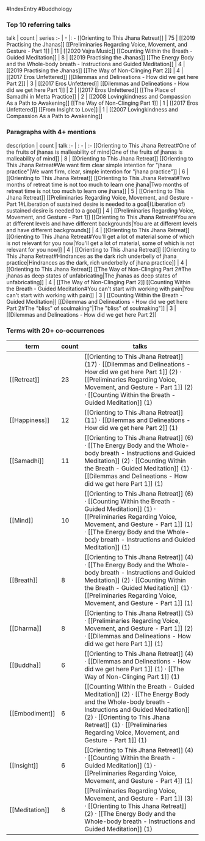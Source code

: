 #IndexEntry #Buddhology

### Top 10 referring talks
talk | count | series
:- | - |: -
[[Orienting to This Jhana Retreat]] | 75 | [[2019 Practising the Jhanas]]
[[Preliminaries Regarding Voice, Movement, and Gesture - Part 1]] | 11 | [[2020 Vajra Music]]
[[Counting Within the Breath - Guided Meditation]] | 8 | [[2019 Practising the Jhanas]]
[[The Energy Body and the Whole-body breath - Instructions and Guided Meditation]] | 4 | [[2019 Practising the Jhanas]]
[[The Way of Non-Clinging Part 2]] | 4 | [[2017 Eros Unfettered]]
[[Dilemmas and Delineations - How did we get here Part 2]] | 3 | [[2017 Eros Unfettered]]
[[Dilemmas and Delineations - How did we get here Part 1]] | 2 | [[2017 Eros Unfettered]]
[[The Place of Samadhi in Metta Practice]] | 2 | [[2008 Lovingkindness and Compassion As a Path to Awakening]]
[[The Way of Non-Clinging Part 1]] | 1 | [[2017 Eros Unfettered]]
[[From Insight to Love]] | 1 | [[2007 Lovingkindness and Compassion As a Path to Awakening]]

### Paragraphs with 4+ mentions
description | count | talk
:- | : - | :-
[[Orienting to This Jhana Retreat#One of the fruits of jhanas is malleability of mind\|One of the fruits of jhanas is malleability of mind]] | 8 | [[Orienting to This Jhana Retreat]]
[[Orienting to This Jhana Retreat#We want firm clear simple intention for "jhana practice"\|We want firm, clear, simple intention for "jhana practice"]] | 6 | [[Orienting to This Jhana Retreat]]
[[Orienting to This Jhana Retreat#Two months of retreat time is not too much to learn one jhana\|Two months of retreat time is not too much to learn one jhana]] | 5 | [[Orienting to This Jhana Retreat]]
[[Preliminaries Regarding Voice, Movement, and Gesture - Part 1#Liberation of sustained desire is needed to a goal\|(Liberation of) sustained desire is needed to a goal]] | 4 | [[Preliminaries Regarding Voice, Movement, and Gesture - Part 1]]
[[Orienting to This Jhana Retreat#You are at different levels and have different backgrounds\|You are at different levels and have different backgrounds]] | 4 | [[Orienting to This Jhana Retreat]]
[[Orienting to This Jhana Retreat#You'll get a lot of material some of which is not relevant for you now\|You'll get a lot of material, some of which is not relevant for you now]] | 4 | [[Orienting to This Jhana Retreat]]
[[Orienting to This Jhana Retreat#Hindrances as the dark rich underbelly of jhana practice\|Hindrances as the dark, rich underbelly of jhana practice]] | 4 | [[Orienting to This Jhana Retreat]]
[[The Way of Non-Clinging Part 2#The jhanas as deep states of unfabricating\|The jhanas as deep states of unfabricating]] | 4 | [[The Way of Non-Clinging Part 2]]
[[Counting Within the Breath - Guided Meditation#You can't start with working with pain\|You can't start with working with pain]] | 3 | [[Counting Within the Breath - Guided Meditation]]
[[Dilemmas and Delineations - How did we get here Part 2#The "bliss" of soulmaking"\|The "bliss" of soulmaking"]] | 3 | [[Dilemmas and Delineations - How did we get here Part 2]]

### Terms with 20+ co-occurrences
term | count | talks
-|-|-
[[Retreat]] | 23 | <span class="counts">[[Orienting to This Jhana Retreat]] (17) · [[Dilemmas and Delineations - How did we get here Part 1]] (2) · [[Preliminaries Regarding Voice, Movement, and Gesture - Part 1]] (2) · [[Counting Within the Breath - Guided Meditation]] (1)</span> 
[[Happiness]] | 12 | <span class="counts">[[Orienting to This Jhana Retreat]] (11) · [[Dilemmas and Delineations - How did we get here Part 2]] (1)</span> 
[[Samadhi]] | 11 | <span class="counts">[[Orienting to This Jhana Retreat]] (6) · [[The Energy Body and the Whole-body breath - Instructions and Guided Meditation]] (2) · [[Counting Within the Breath - Guided Meditation]] (1) · [[Dilemmas and Delineations - How did we get here Part 1]] (1)</span> 
[[Mind]] | 10 | <span class="counts">[[Orienting to This Jhana Retreat]] (6) · [[Counting Within the Breath - Guided Meditation]] (1) · [[Preliminaries Regarding Voice, Movement, and Gesture - Part 1]] (1) · [[The Energy Body and the Whole-body breath - Instructions and Guided Meditation]] (1)</span> 
[[Breath]] | 8 | <span class="counts">[[Orienting to This Jhana Retreat]] (4) · [[The Energy Body and the Whole-body breath - Instructions and Guided Meditation]] (2) · [[Counting Within the Breath - Guided Meditation]] (1) · [[Preliminaries Regarding Voice, Movement, and Gesture - Part 1]] (1)</span> 
[[Dharma]] | 8 | <span class="counts">[[Orienting to This Jhana Retreat]] (5) · [[Preliminaries Regarding Voice, Movement, and Gesture - Part 1]] (2) · [[Dilemmas and Delineations - How did we get here Part 1]] (1)</span> 
[[Buddha]] | 6 | <span class="counts">[[Orienting to This Jhana Retreat]] (4) · [[Dilemmas and Delineations - How did we get here Part 1]] (1) · [[The Way of Non-Clinging Part 1]] (1)</span> 
[[Embodiment]] | 6 | <span class="counts">[[Counting Within the Breath - Guided Meditation]] (2) · [[The Energy Body and the Whole-body breath - Instructions and Guided Meditation]] (2) · [[Orienting to This Jhana Retreat]] (1) · [[Preliminaries Regarding Voice, Movement, and Gesture - Part 1]] (1)</span> 
[[Insight]] | 6 | <span class="counts">[[Orienting to This Jhana Retreat]] (4) · [[Counting Within the Breath - Guided Meditation]] (1) · [[Preliminaries Regarding Voice, Movement, and Gesture - Part 4]] (1)</span> 
[[Meditation]] | 6 | <span class="counts">[[Preliminaries Regarding Voice, Movement, and Gesture - Part 1]] (3) · [[Orienting to This Jhana Retreat]] (2) · [[The Energy Body and the Whole-body breath - Instructions and Guided Meditation]] (1)</span> 

